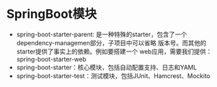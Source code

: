 # SpringBoot模块

- spring-boot-starter-parent: 是一种特殊的starter，包含了一个 dependency-managemen部分，子项目中可以省略 版本号。而其他的starter提供了事实上的依赖。例如要搭建一个 web应用，需要我们提供：spring-boot-starter-web
- spring-boot-starter：核心模块，包括自动配置支持、日志和YAML
- spring-boot-starter-test：测试模块，包括JUnit、Hamcrest、Mockito
